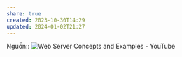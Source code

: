 ```yaml
---
share: true
created: 2023-10-30T14:29
updated: 2024-01-02T21:27
---
```

Nguồn:: ![Web Server Concepts and Examples - YouTube](https://youtu.be/9J1nJOivdyw?si=YTY7jgE0OW8MjvxW&t=532)